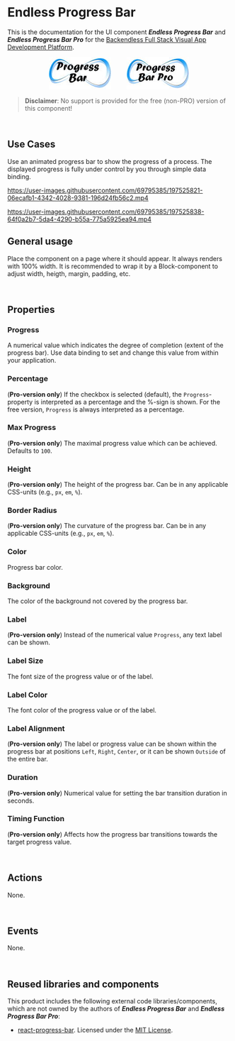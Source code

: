 # Endless Progress Bar

This is the documentation for the UI component ***Endless Progress Bar*** and ***Endless Progress Bar Pro*** for the [Backendless Full Stack Visual App Development Platform](https://backendless.com).

<center>

![Icon](./assets/IconProgressBar.jpg) &nbsp; &nbsp; &nbsp; &nbsp;
![Icon](./assets/IconProgressBarPro.jpg)

</center>

> <b>Disclaimer</b>: No support is provided for the free (non-PRO) version of this component!

<br>

## Use Cases
Use an animated progress bar to show the progress of a process. The displayed progress is fully under control by you through simple data binding.

https://user-images.githubusercontent.com/69795385/197525821-06ecafb1-4342-4028-9381-196d24fb56c2.mp4

https://user-images.githubusercontent.com/69795385/197525838-64f0a2b7-5da4-4290-b55a-775a5925ea94.mp4

## General usage
Place the component on a page where it should appear. It always renders with 100% width. It is recommended to wrap it by a Block-component to adjust width, heigth, margin, padding, etc.

<br>

## Properties

### Progress
A numerical value which indicates the degree of completion (extent of the progress bar). Use data binding to set and change this value from within your application.

### Percentage
(**Pro-version only**)
If the checkbox is selected (default), the ``Progress``- property is interpreted as a percentage and the %-sign is shown. For the free version, ``Progress`` is always interpreted as a percentage.

### Max Progress
(**Pro-version only**)
The maximal progress value which can be achieved. Defaults to ``100``.

### Height
(**Pro-version only**)
The height of the progress bar. Can be in any applicable CSS-units (e.g., ``px``, ``em``, ``%``).

### Border Radius
(**Pro-version only**)
The curvature of the progress bar. Can be in any applicable CSS-units (e.g., ``px``, ``em``, ``%``).

### Color
Progress bar color.

### Background
The color of the background not covered by the progress bar.

### Label
(**Pro-version only**)
Instead of the numerical value ``Progress``, any text label can be shown.

### Label Size
The font size of the progress value or of the label.

### Label Color
The font color of the progress value or of the label.

### Label Alignment
(**Pro-version only**)
The label or progress value can be shown within the progress bar at positions ``Left``, ``Right``, ``Center``, or it can be shown ``Outside`` of the entire bar. 

### Duration
(**Pro-version only**)
Numerical value for setting the bar transition duration in seconds.

### Timing Function
(**Pro-version only**)
Affects how the progress bar transitions towards the target progress value.

<br>

## Actions
None.

<br>

## Events
None.

<br>

## Reused libraries and components
This product includes the following external code libraries/components, which are not owned by the authors of ***Endless Progress Bar*** and ***Endless Progress Bar Pro***:

- [react-progress-bar](https://github.com/KaterinaLupacheva/react-progress-bar). Licensed under the [MIT License](https://github.com/KaterinaLupacheva/react-progress-bar/blob/master/LICENSE).
